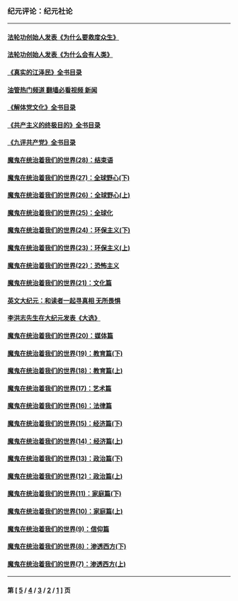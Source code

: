 ### 纪元评论：纪元社论
---
#### [法轮功创始人发表《为什么要救度众生》](../../pages/nsc422/n13975246.md?04270330) 
#### [法轮功创始人发表《为什么会有人类》](../../pages/nsc422/n13912117.md?04270330) 
#### [《真实的江泽民》全书目录](../../pages/nsc422/n13721399.md?04270330) 
#### [油管热门频道 翻墙必看视频 新闻](ok?04270330)
#### [《解体党文化》全书目录](../../pages/nsc422/n13721157.md?04270330) 
#### [《共产主义的终极目的》全书目录](../../pages/nsc422/n13721048.md?04270330) 
#### [《九评共产党》全书目录](../../pages/nsc422/n13708085.md?04270330) 
#### [魔鬼在统治着我们的世界(28)：结束语](../../pages/nsc422/n10936246.md?04270330) 
#### [魔鬼在统治着我们的世界(27)：全球野心(下)](../../pages/nsc422/n10928319.md?04270330) 
#### [魔鬼在统治着我们的世界(26)：全球野心(上)](../../pages/nsc422/n10900318.md?04270330) 
#### [魔鬼在统治着我们的世界(25)：全球化](../../pages/nsc422/n10788205.md?04270330) 
#### [魔鬼在统治着我们的世界(24)：环保主义(下)](../../pages/nsc422/n10695307.md?04270330) 
#### [魔鬼在统治着我们的世界(23)：环保主义(上)](../../pages/nsc422/n10688613.md?04270330) 
#### [魔鬼在统治着我们的世界(22)：恐怖主义](../../pages/nsc422/n10614727.md?04270330) 
#### [魔鬼在统治着我们的世界(21)：文化篇](../../pages/nsc422/n10597706.md?04270330) 
#### [英文大纪元：和读者一起寻真相 无所畏惧](../../pages/nsc422/n12542027.md?04270330) 
#### [李洪志先生在大纪元发表《大选》](../../pages/nsc422/n12534746.md?04270330) 
#### [魔鬼在统治着我们的世界(20)：媒体篇](../../pages/nsc422/n10586579.md?04270330) 
#### [魔鬼在统治着我们的世界(19)：教育篇(下)](../../pages/nsc422/n10564808.md?04270330) 
#### [魔鬼在统治着我们的世界(18)：教育篇(上)](../../pages/nsc422/n10526970.md?04270330) 
#### [魔鬼在统治着我们的世界(17)：艺术篇](../../pages/nsc422/n10499093.md?04270330) 
#### [魔鬼在统治着我们的世界(16)：法律篇](../../pages/nsc422/n10485969.md?04270330) 
#### [魔鬼在统治着我们的世界(15)：经济篇(下)](../../pages/nsc422/n10469975.md?04270330) 
#### [魔鬼在统治着我们的世界(14)：经济篇(上)](../../pages/nsc422/n10457370.md?04270330) 
#### [魔鬼在统治着我们的世界(13)：政治篇(下)](../../pages/nsc422/n10448270.md?04270330) 
#### [魔鬼在统治着我们的世界(12)：政治篇(上)](../../pages/nsc422/n10444576.md?04270330) 
#### [魔鬼在统治着我们的世界(11)：家庭篇(下)](../../pages/nsc422/n10440961.md?04270330) 
#### [魔鬼在统治着我们的世界(10)：家庭篇(上)](../../pages/nsc422/n10435448.md?04270330) 
#### [魔鬼在统治着我们的世界(9)：信仰篇](../../pages/nsc422/n10432159.md?04270330) 
#### [魔鬼在统治着我们的世界(8)：渗透西方(下)](../../pages/nsc422/n10429603.md?04270330) 
#### [魔鬼在统治着我们的世界(7)：渗透西方(上)](../../pages/nsc422/n10426013.md?04270330) 

---
#### 第 [ [5](./5.md?04270330) / [4](./4.md?04270330) / [3](./3.md?04270330) / [2](./2.md?04270330) / [1](./1.md?04270330) ] 页
